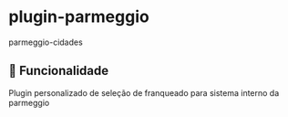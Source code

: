 # plugin-parmeggio
parmeggio-cidades

## 🚀 Funcionalidade

Plugin personalizado de seleção de franqueado para sistema interno da parmeggio
